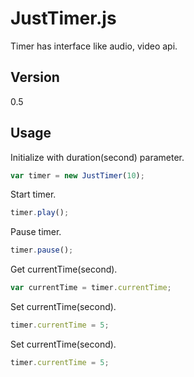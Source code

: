 # JustTimer.js
Timer has interface like audio, video api.

## Version
0.5

## Usage

Initialize with duration(second) parameter.

``` js
var timer = new JustTimer(10);
```

Start timer.

``` js
timer.play();
```

Pause timer.

``` js
timer.pause();
```

Get currentTime(second).

``` js
var currentTime = timer.currentTime;
```

Set currentTime(second).

``` js
timer.currentTime = 5;
```

Set currentTime(second).

``` js
timer.currentTime = 5;
```

